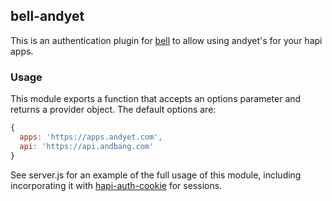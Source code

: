 ## bell-andyet

This is an authentication plugin for [bell](https://github.com/spumko/bell) to allow using andyet's for your hapi apps.

### Usage

This module exports a function that accepts an options parameter and returns a provider object. The default options are:

```javascript
{
  apps: 'https://apps.andyet.com',
  api: 'https://api.andbang.com'
}
```

See server.js for an example of the full usage of this module, including incorporating it with [hapi-auth-cookie](https://github.com/spumko/hapi-auth-cookie) for sessions.
